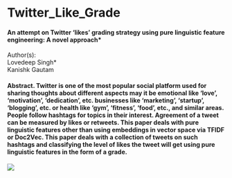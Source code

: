 # Twitter_Like_Grade
#### An attempt on Twitter ‘likes’ grading strategy using pure linguistic feature engineering: A novel approach*

Author(s):
</br>
Lovedeep Singh*
</br>
Kanishk Gautam

#### Abstract. Twitter is one of the most popular social platform used for sharing thoughts about different aspects may it be emotional like ‘love’, ‘motivation’, ‘dedication’, etc. businesses like ‘marketing’, ‘startup’, ‘blogging’, etc. or health like ‘gym’, ‘fitness’, ‘food’, etc., and similar areas. People follow hashtags for topics in their interest. Agreement of a tweet can be measured by likes or retweets. This paper deals with pure linguistic features other than using embeddings in vector space via TFIDF or Doc2Vec. This paper deals with a collection of tweets on such hashtags and classifying the level of likes the tweet will get using pure linguistic features in the form of a grade.

<img src="https://qqsumo.com/blog/wp-content/uploads/2018/08/buy-twitter-likes-1.jpg">
